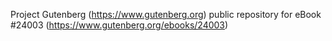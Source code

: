 Project Gutenberg (https://www.gutenberg.org) public repository for eBook #24003 (https://www.gutenberg.org/ebooks/24003)
